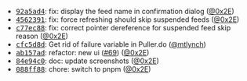 


<ul>
<li><a class="commit-link" data-hovercard-type="commit" data-hovercard-url="https://github.com/0x2E/fusion/commit/92a5ad4be9ee2b0cfe1169c81b22b41f1d02a546/hovercard" href="https://github.com/0x2E/fusion/commit/92a5ad4be9ee2b0cfe1169c81b22b41f1d02a546"><tt>92a5ad4</tt></a>: fix: display the feed name in confirmation dialog (<a class="user-mention notranslate" data-hovercard-type="user" data-hovercard-url="/users/0x2E/hovercard" data-octo-click="hovercard-link-click" data-octo-dimensions="link_type:self" href="https://github.com/0x2E">@0x2E</a>)</li>
<li><a class="commit-link" data-hovercard-type="commit" data-hovercard-url="https://github.com/0x2E/fusion/commit/45623915eb7e3cda8b58ce8bf0a26f968fcd71f4/hovercard" href="https://github.com/0x2E/fusion/commit/45623915eb7e3cda8b58ce8bf0a26f968fcd71f4"><tt>4562391</tt></a>: fix: force refreshing should skip suspended feeds (<a class="user-mention notranslate" data-hovercard-type="user" data-hovercard-url="/users/0x2E/hovercard" data-octo-click="hovercard-link-click" data-octo-dimensions="link_type:self" href="https://github.com/0x2E">@0x2E</a>)</li>
<li><a class="commit-link" data-hovercard-type="commit" data-hovercard-url="https://github.com/0x2E/fusion/commit/c77ec889ca1efa03472fadfc1ac349809da040f0/hovercard" href="https://github.com/0x2E/fusion/commit/c77ec889ca1efa03472fadfc1ac349809da040f0"><tt>c77ec88</tt></a>: fix: correct pointer dereference for suspended feed skip reason (<a class="user-mention notranslate" data-hovercard-type="user" data-hovercard-url="/users/0x2E/hovercard" data-octo-click="hovercard-link-click" data-octo-dimensions="link_type:self" href="https://github.com/0x2E">@0x2E</a>)</li>
<li><a class="commit-link" data-hovercard-type="commit" data-hovercard-url="https://github.com/0x2E/fusion/commit/cfc5d8dfb1683e2a739e447707a58a87b33af839/hovercard" href="https://github.com/0x2E/fusion/commit/cfc5d8dfb1683e2a739e447707a58a87b33af839"><tt>cfc5d8d</tt></a>: Get rid of failure variable in Puller.do (<a class="user-mention notranslate" data-hovercard-type="user" data-hovercard-url="/users/mtlynch/hovercard" data-octo-click="hovercard-link-click" data-octo-dimensions="link_type:self" href="https://github.com/mtlynch">@mtlynch</a>)</li>
<li><a class="commit-link" data-hovercard-type="commit" data-hovercard-url="https://github.com/0x2E/fusion/commit/ab157ad7697597792024c0de074ed65a33913754/hovercard" href="https://github.com/0x2E/fusion/commit/ab157ad7697597792024c0de074ed65a33913754"><tt>ab157ad</tt></a>: refactor: new ui (<a class="issue-link js-issue-link" data-error-text="Failed to load title" data-id="2902027159" data-permission-text="Title is private" data-url="https://github.com/0x2E/fusion/issues/69" data-hovercard-type="pull_request" data-hovercard-url="/0x2E/fusion/pull/69/hovercard" href="https://github.com/0x2E/fusion/pull/69">#69</a>) (<a class="user-mention notranslate" data-hovercard-type="user" data-hovercard-url="/users/0x2E/hovercard" data-octo-click="hovercard-link-click" data-octo-dimensions="link_type:self" href="https://github.com/0x2E">@0x2E</a>)</li>
<li><a class="commit-link" data-hovercard-type="commit" data-hovercard-url="https://github.com/0x2E/fusion/commit/84e94c063534573a6cdd216c6f956f32360fd4a7/hovercard" href="https://github.com/0x2E/fusion/commit/84e94c063534573a6cdd216c6f956f32360fd4a7"><tt>84e94c0</tt></a>: doc: update screenshots (<a class="user-mention notranslate" data-hovercard-type="user" data-hovercard-url="/users/0x2E/hovercard" data-octo-click="hovercard-link-click" data-octo-dimensions="link_type:self" href="https://github.com/0x2E">@0x2E</a>)</li>
<li><a class="commit-link" data-hovercard-type="commit" data-hovercard-url="https://github.com/0x2E/fusion/commit/088ff884fa568449a1724ae249499889ace2fb0b/hovercard" href="https://github.com/0x2E/fusion/commit/088ff884fa568449a1724ae249499889ace2fb0b"><tt>088ff88</tt></a>: chore: switch to pnpm (<a class="user-mention notranslate" data-hovercard-type="user" data-hovercard-url="/users/0x2E/hovercard" data-octo-click="hovercard-link-click" data-octo-dimensions="link_type:self" href="https://github.com/0x2E">@0x2E</a>)</li>
</ul>
